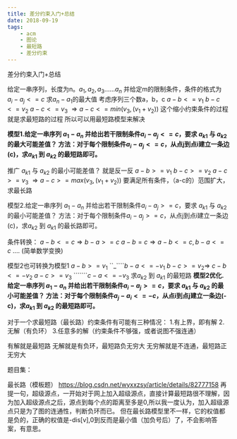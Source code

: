 ```yaml
---
title: 差分约束入门+总结
date: 2018-09-19
tags:
    - acm
    - 图论
    - 最短路
    - 差分约束
---
```

差分约束入门+总结
<!--more-->

给定一串序列，长度为n。$a_1,a_2,a_3......a_n$
并给定m的限制条件，条件的格式为
$a_i-a_j<=c$
求$a_n-a_1$的最大值
考虑序列三个数a，b，c
$a-b<=v_1$
$b-c<=v_2$
$a-c<=v_3$
$\Longrightarrow a-c<=min(v_3,(v_1+v_2))$
这个缩小约束条件的过程就是求最短路的过程
所以可以用最短路模型来解决


**模型1.给定一串序列 $a_1 - a_n$ 并给出若干限制条件$a_i - a_j<=c$，要求 $a_{k1}$ 与 $a_{k2}$ 的最大可能差值？
方法：对于每个限制条件$a_i - a_j<=c$，从点j到点i建立一条边(c)，求$a_{k1}$ 到 $a_{k2}$ 的最短路即可。**

推广 $a_{k1}$ 与 $a_{k2}$ 的最小可能差值？
就是反一反
$a-b>=v_1$
$b-c>=v_2$
$a-c>=v_3$
$\Longrightarrow a-c>=max(v_3,(v_1+v_2))$
要满足所有条件，（a-c的）范围扩大，求最长路

模型2.给定一串序列 $a_1 - a_n$ 并给出若干限制条件$a_i - a_j>=c$，要求 $a_{k1}$ 与 $a_{k2}$ 的最小可能差值？
方法：对于每个限制条件$a_i - a_j>=c$，从点j到点i建立一条边(c)，求$a_{k2}$ 到 $a_{k1}$ 的最长路即可。

条件转换：
$a-b<=c \Longrightarrow b-a>=c$
$a-b=c \Longrightarrow a-b<=c , b-a<=c$
....
(简单数学变换)

模型2也可转换为模型1
$a-b>=v_1$   ``_````$b-a<=-v_1$
$b-c>=v_2         \Longrightarrow$ $c-b<=-v_2$
$a-c>=v_3$ ```````$c-a<=-v_3$
求$a_{k2}$ 到 $a_{k1}$ 的最短路
**模型2优化.给定一串序列 $a_1 - a_n$ 并给出若干限制条件$a_i - a_j>=c$，要求 $a_{k1}$ 与 $a_{k2}$ 的最小可能差值？
方法：对于每个限制条件$a_j - a_i<=-c$，从点i到点j建立一条边(-c)，求$a_{k1}$ 到 $a_{k2}$ 的最短路即可。**



对于一个求最短路（最长路）约束条件有可能有三种情况：
1.有上界，即有解
2.无解（有负环）
3.任意多的解（约束条件不够强，或者说图不强连通）

有解就是最短路
无解就是有负环，最短路负无穷大
无穷解就是不连通，最短路正无穷大

题目集：

最长路（模板题）
https://blog.csdn.net/wyxxzsy/article/details/82777158
再提一句，超级源点，一开始对于网上加入超级源点，直接计算最短路很不理解，因为加入超级源点之后，源点到每个点的距离至多是0,所以我一度认为，加入超级源点只是为了图的连通性，判断负环而已。
但在最长路模型里不一样，它的权值都是负的，正确的权值是-dis[v],0到反而是最小值（加负号后）了，不会影响答案，有意思。
